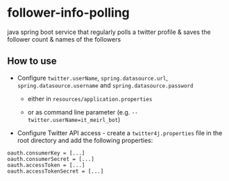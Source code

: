 # follower-info-polling
java spring boot service that regularly polls a twitter profile &amp; saves the follower count & names of the followers

## How to use

- Configure ```twitter.userName```, ```spring.datasource.url```, ```spring.datasource.username``` and ```spring.datasource.password```

  - either in ```resources/application.properties``` 
  
  - or as command line parameter (e.g. ```--twitter.userName=it_meirl_bot```)

- Configure Twitter API access - create a ```twitter4j.properties``` file in the root directory and add the following properties:
```
oauth.consumerKey = [...]
oauth.consumerSecret = [...]
oauth.accessToken = [...]
oauth.accessTokenSecret = [...]
```
